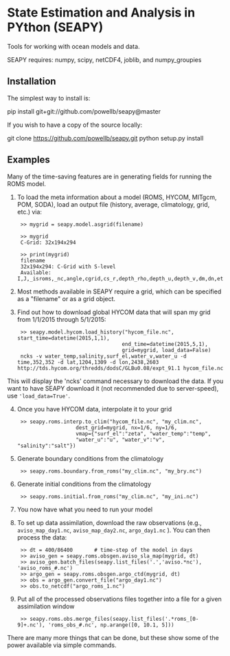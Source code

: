 # State Estimation and Analysis in PYthon (SEAPY)

Tools for working with ocean models and data.

SEAPY requires: numpy, scipy, netCDF4, joblib, and numpy_groupies

## Installation

The simplest way to install is:

   pip install git+git://github.com/powellb/seapy@master
   
If you wish to have a copy of the source locally:

   git clone https://github.com/powellb/seapy.git
   python setup.py install

## Examples

Many of the time-saving features are in generating fields for running the ROMS model.

1. To load the meta information about a model (ROMS, HYCOM, MITgcm, POM, SODA), load an output file (history, average, climatology, grid, etc.) via:

        >> mygrid = seapy.model.asgrid(filename)

        >> mygrid
        C-Grid: 32x194x294

        >> print(mygrid)
        filename
        32x194x294: C-Grid with S-level
        Available: I,J,_isroms,_nc,angle,cgrid,cs_r,depth_rho,depth_u,depth_v,dm,dn,eta_rho,eta_u,eta_v,f,filename,h,hc,lat_rho,lat_u,lat_v,lm,ln,lon_rho,lon_u,lon_v,mask_rho,mask_u,mask_v,n,name,pm,pn,s_rho,shape,spatial_dims,tcline,theta_b,theta_s,thick_rho,thick_u,thick_v,vstretching,vtransform,xi_rho,xi_u,xi_v


2. Most methods available in SEAPY require a grid, which can be specified as a "filename" or as a grid object.

3. Find out how to download global HYCOM data that will span my grid from 1/1/2015 through 5/1/2015:


        >> seapy.model.hycom.load_history("hycom_file.nc", start_time=datetime(2015,1,1),
                                         end_time=datetime(2015,5,1),
                                         grid=mygrid, load_data=False)
        ncks -v water_temp,salinity,surf_el,water_v,water_u -d time,352,352 -d lat,1204,1309 -d lon,2438,2603 http://tds.hycom.org/thredds/dodsC/GLBu0.08/expt_91.1 hycom_file.nc

This will display the 'ncks' command necessary to download the data. If you want to have SEAPY download it (not recommended due to server-speed), use `'load_data=True'`.

4. Once you have HYCOM data, interpolate it to your grid

        >> seapy.roms.interp.to_clim("hycom_file.nc", "my_clim.nc",
                          dest_grid=mygrid, nx=1/6, ny=1/6,
                          vmap={"surf_el":"zeta", "water_temp":"temp",
                          "water_u":"u", "water_v":"v", "salinity":"salt"})

5. Generate boundary conditions from the climatology

        >> seapy.roms.boundary.from_roms("my_clim.nc", "my_bry.nc")

6. Generate initial conditions from the climatology

        >> seapy.roms.initial.from_roms("my_clim.nc", "my_ini.nc")

7. You now have what you need to run your model

8. To set up data assimilation, download the raw observations (e.g., `aviso_map_day1.nc`, `aviso_map_day2.nc`, `argo_day1.nc` ). You can then process the data:

        >> dt = 400/86400       # time-step of the model in days
        >> aviso_gen = seapy.roms.obsgen.aviso_sla_map(mygrid, dt)
        >> aviso_gen.batch_files(seapy.list_files('.','aviso.*nc'), 'aviso_roms_#.nc')
        >> argo_gen = seapy.roms.obsgen.argo_ctd(mygrid, dt)
        >> obs = argo_gen.convert_file("argo_day1.nc")
        >> obs.to_netcdf("argo_roms_1.nc")

9. Put all of the processed observations files together into a file for a given assimilation window

        >> seapy.roms.obs.merge_files(seapy.list_files('.*roms_[0-9]+.nc'), 'roms_obs_#.nc', np.arange([0, 10.1, 5]))

There are many more things that can be done, but these show some of the power available via simple commands.



